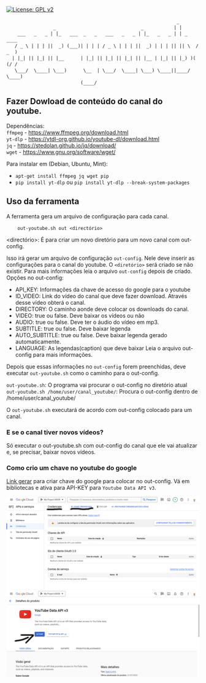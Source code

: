 
[![License: GPL v2](https://img.shields.io/badge/License-GPL%20v2-blue.svg)](https://www.gnu.org/licenses/old-licenses/gpl-2.0.en.html)


```
                                                              _            
                 _                               _           | |           
    ___   _   _ | |_   ___  _   _   ___   _   _ | |_   _   _ | | _    ____ 
   / _ \ | | | ||  _) (___)| | | | / _ \ | | | ||  _) | | | || || \  / _  )
  | |_| || |_| || |__      | |_| || |_| || |_| || |__ | |_| || |_) )( (/ / 
   \___/  \____| \___)      \__  | \___/  \____| \___) \____||____/  \____)
                           (____/                                          

```

## Fazer Dowload de conteúdo do canal do youtube.

Dependências: <br />
`ffmpeg` - https://www.ffmpeg.org/download.html <br />
`yt-dlp` - https://ytdl-org.github.io/youtube-dl/download.html <br />
`jq` - https://stedolan.github.io/jq/download/ <br />
`wget` - https://www.gnu.org/software/wget/ <br />

Para instalar em (Debian, Ubuntu, Mint):
- `apt-get install ffmpeg jq wget pip`
- `pip install yt-dlp` ou `pip install yt-dlp --break-system-packages`


## Uso da ferramenta
A ferramenta gera um arquivo de configuração para cada canal. 

```
    out-youtube.sh out <directório>
```
<directório>: É para criar um novo diretório para um novo canal com out-config. 

Isso irá gerar um arquivo de configuração `out-config`. Nele deve inserir as configurações para o canal do youtube. O `<diretório>` será criado se não existir. Para mais informações leia o arquivo `out-config` depois de criado.
Opções no out-config:
- API_KEY: Informações da chave de acesso do google para o youtube
- ID_VIDEO: Link do vídeo do canal que deve fazer download. Através desse vídeo obterá o canal.
- DIRECTORY: O caminho aonde deve colocar os downloads do canal.
- VIDEO: true ou false. Deve baixar os vídeos ou não
- AUDIO: true ou false. Deve ter o áudio do vídeo em mp3.
- SUBTITLE: true ou false. Deve baixar legenda
- AUTO_SUBTITLE: true ou false. Deve baixar legenda gerado automaticamente.
- LANGUAGE: As legendas(caption) que deve baixar 
Leia o arquivo out-config para mais informações.

Depois que essas informações no `out-config` forem preenchidas, deve executar `out-youtube.sh` como o caminho para o out-config.

`out-youtube.sh`: O programa vai procurar o out-config no diretório atual
`out-youtube.sh /home/user/canal_youtube/`: Procura o out-config dentro de /home/user/canal_youtube/

O `out-youtube.sh` executará de acordo com out-config colocado para um canal.

### E se o canal tiver novos vídeos?
Só executar o out-youtube.sh com out-config do canal que ele vai atualizar e, se precisar, baixar novos vídeos.

### Como crio um chave no youtube do google
[Link gerar](https://console.cloud.google.com/apis/credentials) para criar chave do google para colocar no out-config. Vá em bibliotecas e ativa para API-KEY para `Youtube Data API v3`. 

![Criar credenciais youtube](img/credenciais.png)
![Ativar a credencial para youtube](img/youtube.png)


